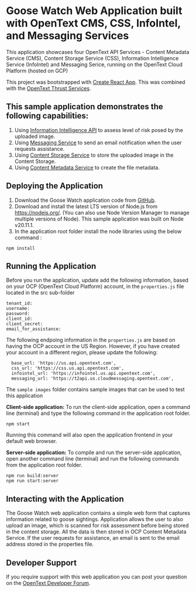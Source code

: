 # Goose Watch Web Application built with OpenText CMS, CSS, InfoIntel, and Messaging Services
This application showcases four OpenText API Services - Content Metadata Service (CMS), Content Storage Service (CSS), Information Intelligence Service (InfoIntel) and Messaging Serice, running on the OpenText Cloud Platform (hosted on GCP)

This project was bootstrapped with [Create React App](https://github.com/facebook/create-react-app). This was combined with the [OpenText Thrust Services](https://developer.opentext.com/services).

## This sample application demonstrates the following capabilities: 
 1. Using [Information Intelligence API](https://developer.opentext.com/services/products/information-intelligence) to assess level of risk posed by the uploaded image. 
 2. Using [Messaging Service](https://developer.opentext.com/services/products/messaging-service) to send an email notification when the user requests assistance.
 3. Using [Content Storage Service](https://developer.opentext.com/services/products/content-storage-service) to store the uploaded image in the Content Storage.
 4. Using [Content Metadata Service](https://developer.opentext.com/services/products/content-metadata-service) to create the file metadata.

## Deploying the Application

1. Download the Goose Watch application code from [GitHub](https://github.com/imaas-wynder/).
2. Download and install the latest LTS version of Node.js from https://nodejs.org/. (You can also use Node Version Manager to manage multiple versions of Node). This sample application was built on Node v20.11.1.
3. In the application root folder install the node libraries using the below command :
```
npm install
```

## Running the Application
Before you run the application, update add the following information, based on your OCP (OpenText Cloud Platform) account, in the `properties.js` file located in the src sub-folder
  ```
  tenant_id: 
  username: 
  password: 
  client_id: 
  client_secret: 
  email_for_assistance: 
  ``` 
  The following endpoing information in the `properties.js` are based on having the OCP account in the US Region. However, if you have created your account in a different region, please update the following:
  ```
    base_url: 'https://us.api.opentext.com',
    css_url: 'https://css.us.api.opentext.com',
    infointel_url: 'https://infointel.us.api.opentext.com',
    messaging_url: 'https://t2api.us.cloudmessaging.opentext.com',
  ```  

The `sample images` folder contains sample images that can be used to test this application
  
  
**Client-side application:** To run the client-side application, open a command line (terminal) and type the following command in the application root folder.
  ```
  npm start
  ```
Running this command will also open the application frontend in your default web browser.


**Server-side application:** To compile and run the server-side application, open another command line (terminal) and run the following commands from the application root folder.
  ```
  npm run build:server
  npm run start:server
  ```

## Interacting with the Application
The Goose Watch web application contains a simple web form that captures information related to goose sightings. Application allows the user to also upload an image, which is scanned for risk assessment before being stored in the content storage. All the data is then stored in OCP Content Metadata Service. If the user requests for assistance, an email is sent to the email address stored in the properties file.

## Developer Support
If you require support with this web application you can post your question on the [OpenText Developer Forum](https://forums.opentext.com/forums/developer/categories/ot2-development).
